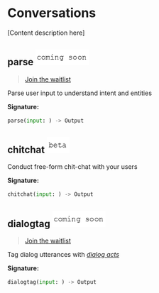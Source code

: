 # Conversations

\[Content description here\]

## parse ![coming-soon](../.gitbook/assets/coming-soon-text.png)

> [Join the waitlist](http://fill-this-form)

Parse user input to understand intent and entities

**Signature:**

```python
parse(input: ) -> Output
```

## chitchat ![beta](../.gitbook/assets/beta-text.png)

Conduct free-form chit-chat with your users

**Signature:**

```python
chitchat(input: ) -> Output
```

## dialogtag ![coming-soon](../.gitbook/assets/coming-soon-text.png)

> [Join the waitlist](http://fill-this-form)

Tag dialog utterances with [_dialog acts_](https://en.wikipedia.org/wiki/Dialog_act)

**Signature:**

```python
dialogtag(input: ) -> Output
```

